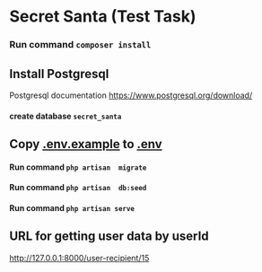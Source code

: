 # Secret Santa (Test Task)

### Run command `composer install`

## Install Postgresql
Postgresql documentation https://www.postgresql.org/download/

#### create database `secret_santa`


## Copy [.env.example](.env.example) to [.env](.env)

#### Run command `php artisan  migrate`
#### Run command `php artisan  db:seed`
#### Run command `php artisan serve`

## URL for getting user data by userId

http://127.0.0.1:8000/user-recipient/15

